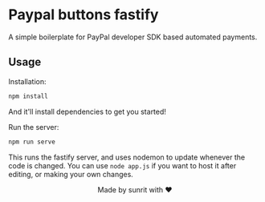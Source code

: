 # Paypal buttons fastify

A simple boilerplate for PayPal developer SDK based automated payments.

## Usage

Installation:
```bash
npm install
```
And it'll install dependencies to get you started!

Run the server:
```bash
npm run serve
```

This runs the fastify server, and uses nodemon to update whenever the code is changed.
You can use `node app.js` if you want to host it after editing, or making your own changes.

<div align="center">
  Made by sunrit with ❤️
</div>
